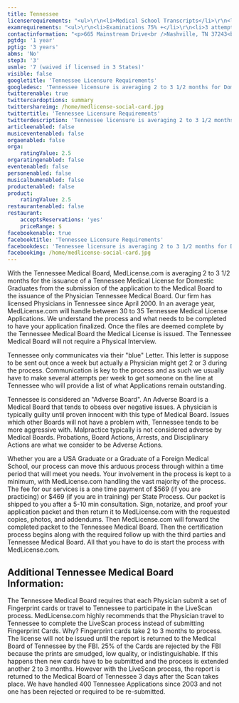 ```yaml
---
title: Tennessee
licenserequirements: "<ul>\r\n<li>Medical School Transcripts</li>\r\n<li>2 Physician Reference Letters</li>\r\n<li>All State Medical Licenses (past/present)</li>\r\n<li>Criminal Background Check</li>\r\n<li>Examination Scores</li>\r\n<li>Internships/Residencies/Fellowships</li>\r\n<li>ECFMG / 5th Pathway</li>\r\n</ul>"
examrequirements: "<ul>\r\n<li>Examinations 75% +</li>\r\n<li>3 attempt limit - Step 3 of the USMLE</li>\r\n<li>7 year limit - USMLE</li>\r\n<li>1 year PGY for USA Grads</li>\r\n<li>3 year PGY for International Grads</li>\r\n<li>No 10 year rule - No SPEX</li>\r\n<li>State Exam Accepted if Pre-1975</li>\r\n</ul>"
contactinformation: "<p>665 Mainstream Drive<br />Nashville, TN 37243<br />Phone: (615) 532-4384<br />Fax: (615) 253-4484</p>\r\n<p><a href=\"https://www.tn.gov/health\">health.state.tn.us</a></p>"
pgtdg: '1 year'
pgtig: '3 years'
abms: 'No'
step3: '3'
usmle: '7 (waived if licensed in 3 States)'
visible: false
googletitle: 'Tennessee Licensure Requirements'
googledesc: 'Tennessee licensure is averaging 2 to 3 1/2 months for Domestic Graduates from the submission of the application to the Medical Board to the issuance of the Physician Tennessee Medical Board. The Tennessee Medical Board requires fingerprints, which can lengthen the licensure process.'
twitterenable: true
twittercardoptions: summary
twittershareimg: /home/medlicense-social-card.jpg
twittertitle: 'Tennessee Licensure Requirements'
twitterdescription: 'Tennessee licensure is averaging 2 to 3 1/2 months for Domestic Graduates from the submission of the application to the Medical Board to the issuance of the Physician Tennessee Medical Board. The Tennessee Medical Board requires fingerprints, which can lengthen the licensure process.'
articleenabled: false
musiceventenabled: false
orgaenabled: false
orga:
    ratingValue: 2.5
orgaratingenabled: false
eventenabled: false
personenabled: false
musicalbumenabled: false
productenabled: false
product:
    ratingValue: 2.5
restaurantenabled: false
restaurant:
    acceptsReservations: 'yes'
    priceRange: $
facebookenable: true
facebooktitle: 'Tennessee Licensure Requirements'
facebookdesc: 'Tennessee licensure is averaging 2 to 3 1/2 months for Domestic Graduates from the submission of the application to the Medical Board to the issuance of the Physician Tennessee Medical Board. The Tennessee Medical Board requires fingerprints, which can lengthen the licensure process.'
facebookimg: /home/medlicense-social-card.jpg
---
```


<p>With the Tennessee Medical Board, MedLicense.com is averaging 2 to 3 1/2 months for the issuance of a Tennessee Medical License for Domestic Graduates from the submission of the application to the Medical Board to the issuance of the Physician Tennessee Medical Board. Our firm has licensed Physicians in Tennessee since April 2000. In an average year, MedLicense.com will handle between 30 to 35 Tennessee Medical License Applications. We understand the process and what needs to be completed to have your application finalized. Once the files are deemed complete by the Tennessee Medical Board the Medical License is issued. The Tennessee Medical Board will not require a Physical Interview.</p>
<p>Tennessee only communicates via their "blue" Letter. This letter is suppose to be sent out once a week but actually a Physician might get 2 or 3 during the process. Communication is key to the process and as such we usually have to make several attempts per week to get someone on the line at Tennessee who will provide a list of what Applications remain outstanding.</p>
<p>Tennessee is considered an "Adverse Board". An Adverse Board is a Medical Board that tends to obsess over negative issues. A physician is typically guilty until proven innocent with this type of Medical Board. Issues which other Boards will not have a problem with, Tennessee tends to be more aggressive with. Malpractice typically is not considered adverse by Medical Boards. Probations, Board Actions, Arrests, and Disciplinary Actions are what we consider to be Adverse Actions.</p>
<p>Whether you are a USA Graduate or a Graduate of a Foreign Medical School, our process can move this arduous process through within a time period that will meet you needs. Your involvement in the process is kept to a minimum, with MedLicense.com handling the vast majority of the process. The fee for our services is a one time payment of $569 (if you are practicing) or $469 (if you are in training) per State Process. Our packet is shipped to you after a 5-10 min consultation. Sign, notarize, and proof your application packet and then return it to MedLicense.com with the requested copies, photos, and addendums. Then MedLicense.com will forward the completed packet to the Tennessee Medical Board. Then the certification process begins along with the required follow up with the third parties and Tennessee Medical Board. All that you have to do is start the process with MedLicense.com.</p>
<h2 id="mcetoc_1ce9lbl2v0">Additional Tennessee Medical Board Information:</h2>
<p>The Tennessee Medical Board requires that each Physician submit a set of Fingerprint cards or travel to Tennessee to participate in the LiveScan process. MedLicense.com highly recommends that the Physician travel to Tennessee to complete the LiveScan process instead of submitting Fingerprint Cards. Why? Fingerprint cards take 2 to 3 months to process. The license will not be issued until the report is returned to the Medical Board of Tennessee by the FBI. 25% of the Cards are rejected by the FBI because the prints are smudged, low quality, or indistinguishable. If this happens then new cards have to be submitted and the process is extended another 2 to 3 months. However with the LiveScan process, the report is returned to the Medical Board of Tennessee 3 days after the Scan takes place. We have handled 400 Tennessee Applications since 2003 and not one has been rejected or required to be re-submitted.</p>